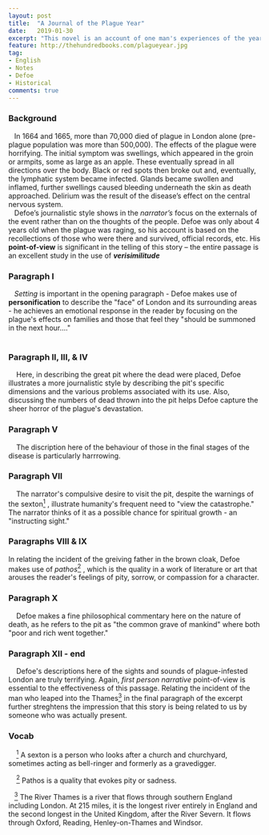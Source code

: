 ```yaml
---
layout: post
title:  "A Journal of the Plague Year"
date:   2019-01-30
excerpt: "This novel is an account of one man's experiences of the year 1665, in which the Great Plague or the bubonic plague struck the city of London."
feature: http://thehundredbooks.com/plagueyear.jpg
tag:
- English
- Notes
- Defoe
- Historical
comments: true
---
```


### Background 

&nbsp;&nbsp;&nbsp;In 1664 and 1665, more than 70,000 died of plague in London alone (pre-plague population was more than 500,000). The effects of the plague were horrifying. The initial symptom was swellings, which appeared in the groin or armpits, some as large as an apple. These eventually spread in all directions over the body. Black or red spots then broke out and, eventually, the lymphatic system became infected. Glands became swollen and inflamed, further swellings caused bleeding underneath the skin as death approached. Delirium was the result of the disease’s effect on the central nervous system.  
&nbsp;&nbsp;&nbsp;Defoe’s journalistic style shows in the *narrator’s* focus on the externals of the event rather than on the thoughts of the people. Defoe was only about 4 years old when the plague was raging, so his account is based on the recollections of those who were there and survived, official records, etc. His **point-of-view** is significant in the telling of this story – the entire passage is an excellent study in the use of ***verisimilitude***

### Paragraph I
&nbsp;&nbsp;&nbsp;*Setting* is important in the opening paragraph - Defoe makes use of **personification** to describe the "face" of London and its surrounding areas - he achieves an emotional response in the reader by focusing on the plague's effects on families and those that feel they "should be summoned in the next hour...."  
&nbsp;&nbsp;&nbsp;

### Paragraph II, III, & IV
&nbsp;&nbsp;&nbsp; Here, in describing the great pit where the dead were placed, Defoe illustrates a more journalistic style by describing the pit's specific dimensions and the various problems associated with its use. Also, discussing the numbers of dead thrown into the pit helps Defoe capture the sheer horror of the plague's devastation.

### Paragraph V
&nbsp;&nbsp;&nbsp; The discription here of the behaviour of those in the final stages of the disease is particularly harrrowing.

### Paragraph VII
&nbsp;&nbsp;&nbsp; The narrator's compulsive desire to visit the pit, despite the warnings of the sexton<a href="#note1" id="note1ref"><sup>1</sup></a>
, illustrate humanity's frequent need to "view the catastrophe." The narrator thinks of it as a possible chance for spiritual growth - an "instructing sight."

### Paragraphs VIII & IX
In relating the incident of the greiving father in the brown cloak, Defoe makes use of *pathos*<a href="#note2" id="note2ref"><sup>2</sup></a>
, which is the quality in a work of literature or art that arouses the reader's feelings of pity, sorrow, or compassion for a character.

### Paragraph X
&nbsp;&nbsp;&nbsp; Defoe makes a fine philosophical commentary here on the nature of death, as he refers to the pit as "the common grave of mankind" where both "poor and rich went together."

### Paragraph XII - end
&nbsp;&nbsp;&nbsp; Defoe's descriptions here of the sights and sounds of plague-infested London are truly terrifying. Again, *first person narrative* point-of-view is essential to the effectiveness of this passage. Relating the incident of the man who leaped into the Thames<a href="#note3" id="note3ref"><sup>3</sup></a> in the final paragraph of the excerpt further streghtens the impression that this story is being related to us by someone who was actually present.



### Vocab
&nbsp;&nbsp;&nbsp; <a id="note1" href="#note1ref"><sup>1</sup></a> A sexton is a person who looks after a church and churchyard, sometimes acting as bell-ringer and formerly as a gravedigger.

&nbsp;&nbsp;&nbsp; <a id="note2" href="#note2ref"><sup>2</sup></a> Pathos is a quality that evokes pity or sadness.

&nbsp;&nbsp;&nbsp;<a id="note3" href="#note3ref"><sup>3</sup></a> The River Thames is a river that flows through southern England including London. At 215 miles, it is the longest river entirely in England and the second longest in the United Kingdom, after the River Severn. It flows through Oxford, Reading, Henley-on-Thames and Windsor.